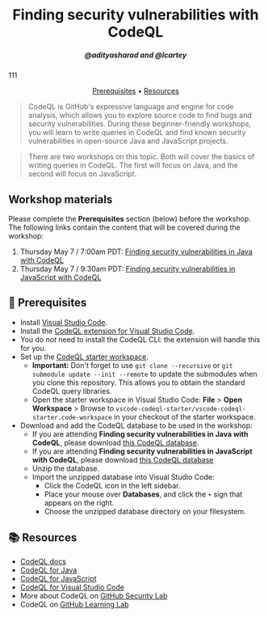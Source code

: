 <h1 align="center">Finding security vulnerabilities with CodeQL</h1>
<h5 align="center">@adityasharad and @lcartey</h3>
111
<p align="center">
  <a href="#mega-prerequisites">Prerequisites</a> •  
  <a href="#books-resources">Resources</a>
</p>

> CodeQL is GitHub's expressive language and engine for code analysis, which allows you to explore source code to find bugs and security vulnerabilities. During these beginner-friendly workshops, you will learn to write queries in CodeQL and find known security vulnerabilities in open-source Java and JavaScript projects.

> There are two workshops on this topic. Both will cover the basics of writing queries in CodeQL. The first will focus on Java, and the second will focus on JavaScript.

## Workshop materials

Please complete the **Prerequisites** section (below) before the workshop.
The following links contain the content that will be covered during the workshop:
1. Thursday May 7 / 7:00am PDT: [Finding security vulnerabilities in Java with CodeQL](/java.md)
1. Thursday May 7 / 9:30am PDT: [Finding security vulnerabilities in JavaScript with CodeQL](/javascript.md)

## :mega: Prerequisites
- Install [Visual Studio Code](https://code.visualstudio.com/).
- Install the [CodeQL extension for Visual Studio Code](https://help.semmle.com/codeql/codeql-for-vscode/procedures/setting-up.html).
- You do _not_ need to install the CodeQL CLI: the extension will handle this for you.
- Set up the [CodeQL starter workspace](https://help.semmle.com/codeql/codeql-for-vscode/procedures/setting-up.html#using-the-starter-workspace).
  - **Important:** Don't forget to use `git clone --recursive` or `git submodule update --init --remote` to update the submodules when you clone this repository. This allows you to obtain the standard CodeQL query libraries.
  - Open the starter workspace in Visual Studio Code: **File** > **Open Workspace** > Browse to `vscode-codeql-starter/vscode-codeql-starter.code-workspace` in your checkout of the starter workspace.
- Download and add the CodeQL database to be used in the workshop:
  - If you are attending **Finding security vulnerabilities in Java with CodeQL**, please download [this CodeQL database](https://github.com/githubsatelliteworkshops/codeql/releases/download/v1.0/apache_struts_cve_2017_9805.zip).
  - If you are attending **Finding security vulnerabilities in JavaScript with CodeQL**, please download [this CodeQL database](https://github.com/githubsatelliteworkshops/codeql/releases/download/v1.0/esbena_bootstrap-pre-27047_javascript.zip)
  - Unzip the database.
  - Import the unzipped database into Visual Studio Code:
    - Click the CodeQL icon in the left sidebar.
    - Place your mouse over **Databases**, and click the `+` sign that appears on the right.
    - Choose the unzipped database directory on your filesystem.

## :books: Resources
- [CodeQL docs](https://codeql.github.com/docs/)
- [CodeQL for Java](https://codeql.github.com/docs/codeql-language-guides/codeql-for-java/)
- [CodeQL for JavaScript](https://codeql.github.com/docs/codeql-language-guides/codeql-for-javascript/)
- [CodeQL for Visual Studio Code](https://codeql.github.com/docs/codeql-for-visual-studio-code/)
- More about CodeQL on [GitHub Security Lab](https://securitylab.github.com/get-involved/)
- CodeQL on [GitHub Learning Lab](https://lab.github.com/githubtraining/codeql-u-boot-challenge-(cc++))
